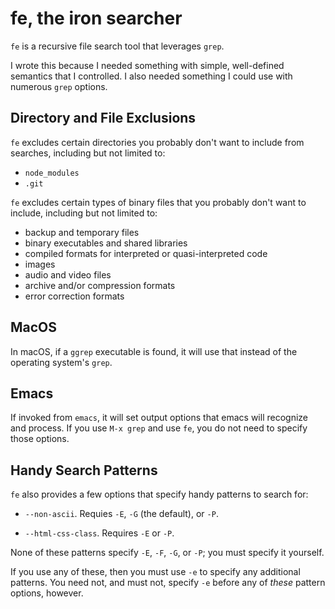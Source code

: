 # fe, the iron searcher

`fe` is a recursive file search tool that leverages `grep`.

I wrote this because I needed something with simple, well-defined
semantics that I controlled.  I also needed something I could use with
numerous `grep` options.

## Directory and File Exclusions

`fe` excludes certain directories you probably don't want to include
from searches, including but not limited to:

-   `node_modules`
-   `.git`

`fe` excludes certain types of binary files that you probably don't
want to include, including but not limited to:

-   backup and temporary files
-   binary executables and shared libraries
-   compiled formats for interpreted or quasi-interpreted code
-   images
-   audio and video files
-   archive and/or compression formats
-   error correction formats

## MacOS

In macOS, if a `ggrep` executable is found, it will use that instead
of the operating system's `grep`.

## Emacs

If invoked from `emacs`, it will set output options that emacs will
recognize and process.  If you use `M-x grep` and use `fe`, you do not
need to specify those options.

## Handy Search Patterns

`fe` also provides a few options that specify handy patterns to search
for:

-   `--non-ascii`.  Requies `-E`, `-G` (the default), or `-P`.

-   `--html-css-class`.  Requires `-E` or `-P`.

None of these patterns specify `-E`, `-F`, `-G`, or `-P`; you must
specify it yourself.

If you use any of these, then you must use `-e` to specify any
additional patterns.  You need not, and must not, specify `-e` before
any of *these* pattern options, however.
